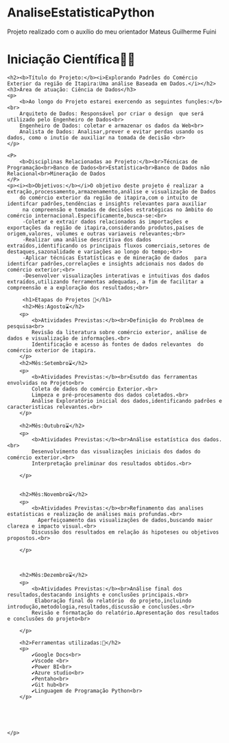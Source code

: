 # AnaliseEstatisticaPython
Projeto realizado com o auxílio do meu orientador Mateus Guilherme Fuini

<!DOCTYPE html>
<html lang="en">
<head>
    <meta charset="UTF-8">
    <meta name="viewport" content="width=device-width, initial-scale=1.0">
    <title>Document</title>
</head>
<body>
    <h1>Iniciação Científica👨‍🎓</h1>
   
    <h2><b>Título do Projeto:</b><i>Explorando Padrões do Comércio Exterior da região de Itapira:Uma análise Baseada em Dados.</i></h2>
    <h3>Área de atuação: Ciência de Dados</h3>
    <p>
        <b>Ao longo do Projeto estarei exercendo as seguintes funções:</b><br>
        Arquiteto de Dados: Responsável por criar o design  que será utilizado pelo Engenheiro de Dados<br>
        Engenheiro de Dados: coletar e armazenar os dados da Web<br>
        Analista de Dados: Analisar,prever e evitar perdas usando os dados, como o inutio de auxiliar na tomada de decisão <br>
    </p>
    
    <P>
        <b>Disciplinas Relacionadas ao Projeto:</b><br>Técnicas de Programação<br>Banco de Dados<br>Estatística<br>Banco de Dados não Relacional<br>Mineração de Dados
    </P>  
    <p><i><b>Objetivos:</b></i>O objetivo deste projeto é realizar a extração,processamento,armazenamento,análise e visualização de Dados
        do comércio exterior da região de itapira,com o intuito de identifcar padrões,tendências e insights relevantes para auxiliar
         na compreensão e tomadas de decisões estratégicas no âmbito do comércio internacional.Especificamente,busca-se:<br>
         -Coletar e extrair dados relacionados ás importações e exportações da região de itapira,considerando produtos,países de origem,valores, volumes e outras variaveis relevantes;<br>
         -Realizar uma análise descritiva dos dados extraídos,identificando os principais fluxos comerciais,setores de destaques,sazonalidade e variações ao longo do tempo;<br>
         -Aplicar técnicas Estatísticas e de mineração de dados  para identifcar padrões,correlações e insights adcionais nos dados do comércio exterior;<br>
         -Desenvolver visualizações interativas e intuitivas dos dados extraídos,utilizando ferramentas adequadas, a fim de facilitar a compreensão e a exploração dos resultados;<br>
       
         <h1>Etapas do Projetos 📆</h1>
         <h2>Mês:Agosto⌛</h2>
        <p>
            <b>Atividades Previstas:</b><br>Definição do Problmea de pesquisa<br>
            Revisão da literatura sobre comércio exterior, análise de dados e visualização de informações.<br>
            Identificação e acesso ás fontes de dados relevantes  do comércio exterior de itapira.
        </p>
        <h2>Mês:Setembro⌛</h2>
        <p>
            <b>Atividades Previstas:</b><br>Esutdo das ferramentas envolvidas no Projeto<br>
            Coleta de dados do comércio Exterior.<br>
            Limpeza e pré-procesamento dos dados coletados.<br>
            Análise Exploratório inicial dos dados,identificando padrões e caracteristicas relevantes.<br>
        </p>

        <h2>Mês:Outubro⌛</h2>
        <p>
            <b>Atividades Previstas:</b><br>Análise estatística dos dados.<br>
            Desenvolvimento das visualizações iniciais dos dados do comércio exterior.<br>
            Interpretação preliminar dos resultados obtidos.<br>
         
        </p>

        
        <h2>Mês:Novembro⌛</h2>
        <p>
            <b>Atividades Previstas:</b><br>Refinamento das analises estatísticas e realização de análises mais profundas.<br>
              Aperfeiçoamento das visualizações de dados,buscando maior clareza e impacto visual.<br>
            Discussão dos resultados em relação ás hipoteses ou objetivos propostos.<br>
         
        </p>

        
        
        <h2>Mês:Dezembro⌛</h2>
        <p>
            <b>Atividades Previstas:</b><br>Análise final dos resultados,destacando insights e conclusões principais.<br>
             Elaboração final do relatório  do projeto,incluindo introdução,metodologia,resultados,discussão e conclusões.<br>
            Revisão e formatação do relatório.Apresentação dos resultados e conclusões do projeto<br>
         
        </p>

        <h2>Ferramentas utilizadas:🔨</h2>
        <p>
            ✔️Google Docs<br>
            ✔️Vscode <br>
            ✔️Power BI<br>
            ✔️Azure studio<br>
            ✔️Pentaho<br>
            ✔️Git hub<br>
            ✔️Linguagem de Programação Python<br>
        </p>





    </p>
</body>
</html>
